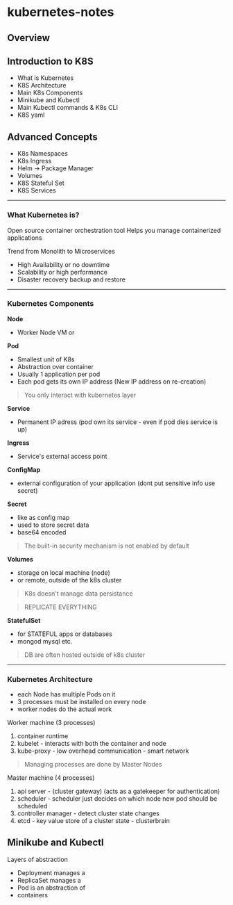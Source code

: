 # kubernetes-notes
## Overview
## Introduction to K8S
- What is Kubernetes
- K8S Architecture
- Main K8s Components
- Minikube and Kubectl 
- Main Kubectl commands & K8s CLI
- K8S yaml
## Advanced Concepts
- K8s Namespaces
- K8s Ingress
- Helm -> Package Manager
- Volumes 
- K8S Stateful Set
- K8S Services

---
### What Kubernetes is?
Open source container orchestration tool
Helps you manage containerized applications

Trend from Monolith to Microservices
- High Availability or no downtime
- Scalability or high performance
- Disaster recovery backup and restore
---
### Kubernetes Components

**Node**
- Worker Node VM or 

**Pod** 
- Smallest unit of K8s
- Abstraction over container
- Usually 1 application per pod
- Each pod gets its own IP address (New IP address on re-creation)

> You only interact with kubernetes layer

**Service** 
- Permanent IP adress (pod own its service - even if pod dies service is up)

**Ingress**
- Service's external access point

**ConfigMap**
- external configuration of your application (dont put sensitive info use secret)

**Secret**
- like as config map
- used to store secret data
- base64 encoded

> The built-in security mechanism is not enabled by default

**Volumes**
- storage on local machine (node)
- or remote, outside of the k8s cluster

> K8s doesn't manage data persistance

> REPLICATE EVERYTHING

**StatefulSet**
- for STATEFUL apps or databases
- mongod mysql etc.

> DB are often hosted outside of k8s cluster
---
### Kubernetes Architecture

- each Node has multiple Pods on it
- 3 processes must be installed on every node
- worker nodes do the actual work

Worker machine (3 processes)

1. container runtime
2. kubelet - interacts with both the container and node
3. kube-proxy - low overhead communication - smart network

> Managing processes are done by Master Nodes

Master machine (4 processes)
1. api server - (cluster gateway) (acts as a gatekeeper for authentication)
2. scheduler - scheduler just decides on which node new pod should be scheduled
3. controller manager - detect cluster state changes
4. etcd - key value store of a cluster state - clusterbrain


## Minikube and Kubectl

Layers of abstraction
- Deployment manages a
- ReplicaSet manages a
- Pod is an abstraction of 
- containers











